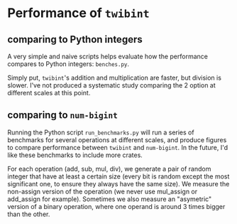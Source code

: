 # Performance of `twibint`

## comparing to Python integers
A very simple and naive scripts helps evaluate how the performance compares to 
Python integers: `benches.py`.

Simply put, `twibint`'s addition and multiplication are faster, but division 
is slower. I've not produced a systematic study comparing the 2 option at 
different scales at this point.

## comparing to `num-bigint`
Running the Python script `run_benchmarks.py` will run a series of benchmarks 
for several operations at different scales, and produce figures to compare
performance between `twibint` and `num-bigint`. In the future, I'd like these
benchmarks to include more crates.

For each operation (add, sub, mul, div), we generate a pair of random integer
that have at least a certain size (every bit is random except the most 
significant one, to ensure they always have the same size). We measure the 
non-assign version of the operation (we never use mul_assign or add_assign 
for example). Sometimes we also measure an "asymetric" version of a binary 
operation, where one operand is around 3 times bigger than the other.
